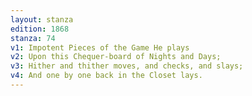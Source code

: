 ```yaml
---
layout: stanza
edition: 1868
stanza: 74
v1: Impotent Pieces of the Game He plays
v2: Upon this Chequer-board of Nights and Days;
v3: Hither and thither moves, and checks, and slays;
v4: And one by one back in the Closet lays.
---
```

